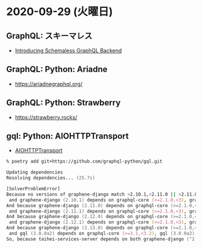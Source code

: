 # 2020-09-29 (火曜日)

## GraphQL: スキーマレス

- [Introducing Schemaless GraphQL Backend](https://blog.spaceuptech.com/posts/schemaless-graphql-backend/)

## GraphQL: Python: Ariadne

- https://ariadnegraphql.org/

## GraphQL: Python: Strawberry

- https://strawberry.rocks/


## gql: Python: AIOHTTPTransport

- [AIOHTTPTransport](https://gql.readthedocs.io/en/latest/modules/transport.html?highlight=AIOHTTPTransport#gql.transport.aiohttp.AIOHTTPTransport)


~~~zsh
% poetry add git+https://github.com/graphql-python/gql.git

Updating dependencies
Resolving dependencies... (25.7s)

[SolverProblemError]
Because no versions of graphene-django match >2.10.1,<2.11.0 || >2.11.0,<2.11.1 || >2.11.1,<2.12.0 || >2.12.0,<2.12.1 || >2.12.1,<2.13.0 || >2.13.0,<3.0.0
 and graphene-django (2.10.1) depends on graphql-core (>=2.1.0,<3), graphene-django (>=2.10.1,<2.11.0 || >2.11.0,<2.11.1 || >2.11.1,<2.12.0 || >2.12.0,<2.12.1 || >2.12.1,<2.13.0 || >2.13.0,<3.0.0) requires graphql-core (>=2.1.0,<3).
And because graphene-django (2.11.0) depends on graphql-core (>=2.1.0,<3)
 and graphene-django (2.11.1) depends on graphql-core (>=2.1.0,<3), graphene-django (>=2.10.1,<2.12.0 || >2.12.0,<2.12.1 || >2.12.1,<2.13.0 || >2.13.0,<3.0.0) requires graphql-core (>=2.1.0,<3).
And because graphene-django (2.12.0) depends on graphql-core (>=2.1.0,<3)
 and graphene-django (2.12.1) depends on graphql-core (>=2.1.0,<3), graphene-django (>=2.10.1,<2.13.0 || >2.13.0,<3.0.0) requires graphql-core (>=2.1.0,<3).
And because graphene-django (2.13.0) depends on graphql-core (>=2.1.0,<3)
 and gql (3.0.0a2) depends on graphql-core (>=3.1,<3.2), gql (3.0.0a2) is incompatible with graphene-django (>=2.10.1,<3.0.0).
So, because taihei-services-server depends on both graphene-django (^2.10.1) and gql (3.0.0a2 git), version solving failed.
~~~
